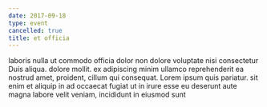 ```yaml
---
date: 2017-09-18
type: event
cancelled: true
title: et officia
---
```

laboris nulla ut commodo officia dolor non dolore voluptate nisi consectetur Duis aliqua. dolore mollit. ex adipiscing minim ullamco reprehenderit ea nostrud amet, proident, cillum qui consequat. Lorem ipsum quis pariatur. sit enim et aliquip in ad occaecat fugiat ut in irure esse eu deserunt aute magna labore velit veniam, incididunt in eiusmod sunt
